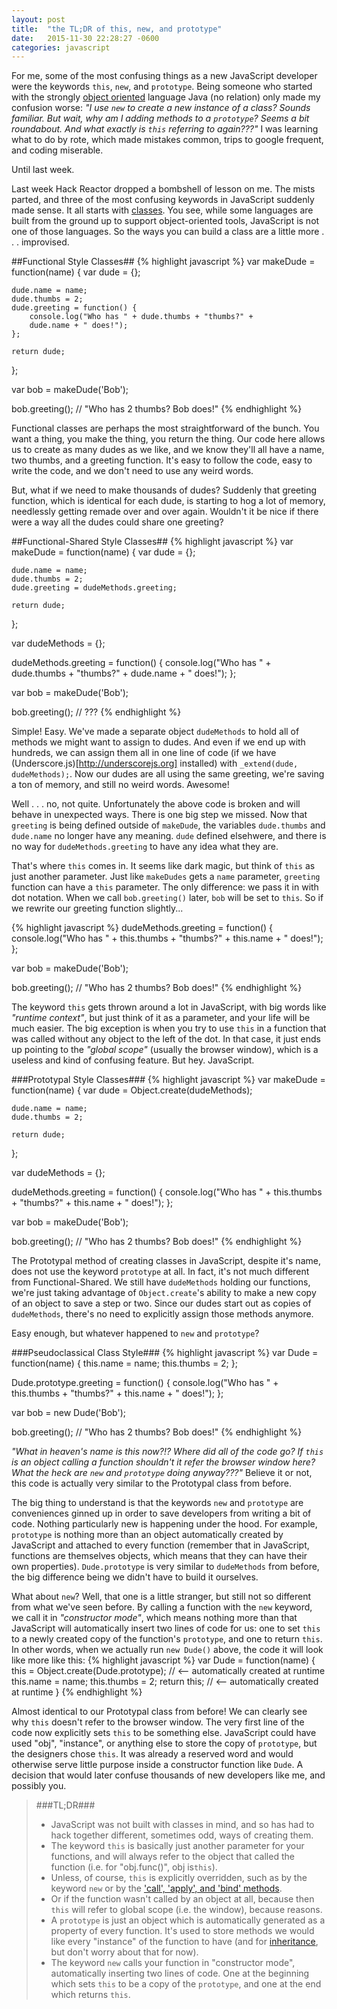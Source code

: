 ```yaml
---
layout: post
title:  "the TL;DR of this, new, and prototype"
date:   2015-11-30 22:28:27 -0600
categories: javascript
---
```

For me, some of the most confusing things as a new JavaScript developer were the keywords `this`, `new`, and `prototype`. Being someone who started with the strongly [object oriented](https://en.wikipedia.org/wiki/Object-oriented_programming "In OO programming, computer programs are designed by making them out of objects that interact with one another.") language Java (no relation) only made my confusion worse: *"I use `new` to create a new instance of a class? Sounds familiar. But wait, why am I adding methods to a `prototype`? Seems a bit roundabout. And what exactly is `this` referring to again???"* I was learning what to do by rote, which made mistakes common, trips to google frequent, and coding miserable.

Until last week.

Last week Hack Reactor dropped a bombshell of lesson on me. The mists parted, and three of the most confusing keywords in JavaScript suddenly made sense. It all starts with <a href="https://en.wikipedia.org/wiki/Class_(computer_programming)" title="extensible templates for creating objects, providing initial values for properties and implementations of behavior (methods)">classes</a>. You see, while some languages are built from the ground up to support object-oriented tools, JavaScript is not one of those languages. So the ways you can build a class are a little more . . . improvised.



##Functional Style Classes##
{% highlight javascript %}
var makeDude = function(name) {
	var dude = {};
	
	dude.name = name;
	dude.thumbs = 2;
	dude.greeting = function() {
		console.log("Who has " + dude.thumbs + "thumbs?" + 
		dude.name + " does!");
	};
	
	return dude;
};

var bob = makeDude('Bob');

bob.greeting(); // "Who has 2 thumbs? Bob does!" 
{% endhighlight %}

Functional classes are perhaps the most straightforward of the bunch. You want a thing, you make the thing, you return the thing. Our code here allows us to create as many dudes as we like, and we know they'll all have a name, two thumbs, and a greeting function. It's easy to follow the code, easy to write the code, and we don't need to use any weird words.

But, what if we need to make thousands of dudes? Suddenly that greeting function, which is identical for each dude, is starting to hog a lot of memory, needlessly getting remade over and over again. Wouldn't it be nice if there were a way all the dudes could share one greeting?



##Functional-Shared Style Classes##
{% highlight javascript %}
var makeDude = function(name) {
	var dude = {};
	
	dude.name = name;
	dude.thumbs = 2;
	dude.greeting = dudeMethods.greeting;
	
	return dude;
};

var dudeMethods = {};

dudeMethods.greeting = function() {
	console.log("Who has " + dude.thumbs + "thumbs?" + 
	dude.name + " does!");
};

var bob = makeDude('Bob');

bob.greeting(); // ???
{% endhighlight %}

Simple! Easy. We've made a separate object `dudeMethods` to hold all of methods we might want to assign to dudes. And even if we end up with hundreds, we can assign them all in one line of code (if we have (Underscore.js)[http://underscorejs.org] installed) with `_extend(dude, dudeMethods);`. Now our dudes are all using the same greeting, we're saving a ton of memory, and still no weird words. Awesome!

Well . . . no, not quite. Unfortunately the above code is broken and will behave in unexpected ways. There is one big step we missed. Now that `greeting` is being defined outside of `makeDude`, the variables `dude.thumbs` and `dude.name` no longer have any meaning. `dude`  defined elsehwere, and there is no way for `dudeMethods.greeting` to have any idea what they are. 

That's where `this` comes in. It seems like dark magic, but think of `this` as just another parameter. Just like `makeDudes` gets a `name` parameter, `greeting` function can have a `this` parameter. The only difference: we pass it in with dot notation. When we call `bob.greeting()` later, `bob` will be set to `this`. So if we rewrite our greeting function slightly...

{% highlight javascript %}
dudeMethods.greeting = function() {
	console.log("Who has " + this.thumbs + "thumbs?" + 
	this.name + " does!");
};

var bob = makeDude('Bob');

bob.greeting(); // "Who has 2 thumbs? Bob does!" 
{% endhighlight %}

The keyword `this` gets thrown around a lot in JavaScript, with big words like *"runtime context"*, but just think of it as a parameter, and your life will be much easier. The big exception is when you try to use `this` in a function that was called without any object to the left of the dot. In that case, it just ends up pointing to the *"global scope"* (usually the browser window), which is a useless and kind of confusing feature. But hey. JavaScript.



###Prototypal Style Classes###
{% highlight javascript %}
var makeDude = function(name) {
	var dude = Object.create(dudeMethods);
	
	dude.name = name;
	dude.thumbs = 2;
	
	return dude;
};

var dudeMethods = {};

dudeMethods.greeting = function() {
	console.log("Who has " + this.thumbs + "thumbs?" + 
	this.name + " does!");
};

var bob = makeDude('Bob');

bob.greeting(); // "Who has 2 thumbs? Bob does!"
{% endhighlight %}

The Prototypal method of creating classes in JavaScript, despite it's name, does not use the keyword `prototype` at all. In fact, it's not much different from Functional-Shared. We still have `dudeMethods` holding our functions, we're just taking advantage of `Object.create`'s ability to make a new copy of an object to save a step or two. Since our dudes start out as copies of `dudeMethods`, there's no need to explicitly assign those methods anymore.

Easy enough, but whatever happened to `new` and `prototype`?



###Pseudoclassical Class Style###
{% highlight javascript %}
var Dude = function(name) {
	this.name = name;
	this.thumbs = 2;
};

Dude.prototype.greeting = function() {
	console.log("Who has " + this.thumbs + "thumbs?" + 
	this.name + " does!");
};

var bob = new Dude('Bob');

bob.greeting(); // "Who has 2 thumbs? Bob does!"
{% endhighlight %}

*"What in heaven's name is this now?!? Where did all of the code go? If `this` is an object calling a function shouldn't it refer the browser window here? What the heck are `new` and `prototype` doing anyway???"* Believe it or not, this code is actually very similar to the Prototypal class from before. 

The big thing to understand is that the keywords `new` and `prototype` are conveniences ginned up in order to save developers from writing a bit of code. Nothing particularly new is happening under the hood. For example, `prototype` is nothing more than an object automatically created by JavaScript and attached to every function (remember that in JavaScript, functions are themselves objects, which means that they can have their own properties). `Dude.prototype` is very similar to `dudeMethods` from before, the big difference being we didn't have to build it ourselves.

What about `new`? Well, that one is a little stranger, but still not so different from what we've seen before. By calling a function with the `new` keyword, we call it in *"constructor mode"*, which means nothing more than that JavaScript will automatically insert two lines of code for us: one to set `this` to a newly created copy of the function's `prototype`, and one to return `this`. In other words, when we actually run `new Dude()` above, the code it will look like more like this:
{% highlight javascript %}
var Dude = function(name) {
	this = Object.create(Dude.prototype); // <-- automatically created at runtime
	this.name = name;
	this.thumbs = 2;
	return this; // <-- automatically created at runtime
}
{% endhighlight %}

Almost identical to our Prototypal class from before! We can clearly see why `this` doesn't refer to the browser window. The very first line of the code now explicitly sets `this` to be something else. JavaScript could have used "obj", "instance", or anything else to store the copy of `prototype`, but the designers chose `this`. It was already a reserved word and would otherwise serve little purpose inside a constructor function like `Dude`. A decision that would later confuse thousands of new developers like me, and possibly you. 



> ###TL;DR###
> * JavaScript was not built with classes in mind, and so has had to hack together different, sometimes odd, ways of creating them.
> * The keyword `this` is basically just another parameter for your functions, and will always refer to the object that called the function (i.e. for "obj.func()", obj is`this`).
> * Unless, of course, `this` is explicitly overridden, such as by the keyword `new` or by the ['call', 'apply', and 'bind' methods](http://javascriptissexy.com/javascript-apply-call-and-bind-methods-are-essential-for-javascript-professionals/ "the Call, Apply, and Bind methods are workhorses and should be part of your JavaScript repertoire for setting the 'this' value in functions").
> * Or if the function wasn't called by an object at all, because then `this` will refer to global scope (i.e. the window), because reasons.
> * A `prototype` is just an object which is automatically generated as a property of every function. It's used to store methods we would like every "instance" of the function to have (and for [inheritance](https://developer.mozilla.org/en-US/docs/Web/JavaScript/Inheritance_and_the_prototype_chain "each object has an internal link to another object called its prototype, which has a prototype of its own, and so on"), but don't worry about that for now).
> * The keyword `new` calls your function in "constructor mode", automatically inserting two lines of code. One at the beginning which sets `this` to be a copy of the `prototype`, and one at the end which returns `this`.
